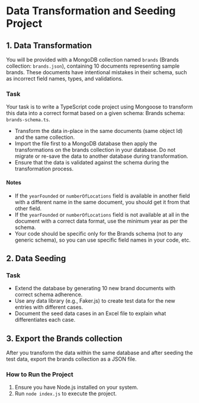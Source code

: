 
# Data Transformation and Seeding Project

## 1. Data Transformation

You will be provided with a MongoDB collection named `brands` (Brands collection: `brands.json`),
containing 10 documents representing sample brands. These documents have intentional
mistakes in their schema, such as incorrect field names, types, and validations.

### Task
Your task is to write a TypeScript code project using Mongoose to transform this data into a
correct format based on a given schema: Brands schema: `brands-schema.ts`.

- Transform the data in-place in the same documents (same object Id) and the same collection.
- Import the file first to a MongoDB database then apply the transformations on the brands
  collection in your database. Do not migrate or re-save the data to another database during
  transformation.
- Ensure that the data is validated against the schema during the transformation process.

#### Notes
- If the `yearFounded` or `numberOfLocations` field is available in another field with a
  different name in the same document, you should get it from that other field.
- If the `yearFounded` or `numberOfLocations` field is not available at all in the document
  with a correct data format, use the minimum year as per the schema.
- Your code should be specific only for the Brands schema (not to any generic schema),
  so you can use specific field names in your code, etc.

## 2. Data Seeding

### Task
- Extend the database by generating 10 new brand documents with correct schema adherence.
- Use any data library (e.g., Faker.js) to create test data for the new entries with different
  cases.
- Document the seed data cases in an Excel file to explain what differentiates each case.

## 3. Export the Brands collection

After you transform the data within the same database and after seeding the test data,
export the brands collection as a JSON file.

### How to Run the Project
1. Ensure you have Node.js installed on your system.
2. Run `node index.js` to execute the project.



